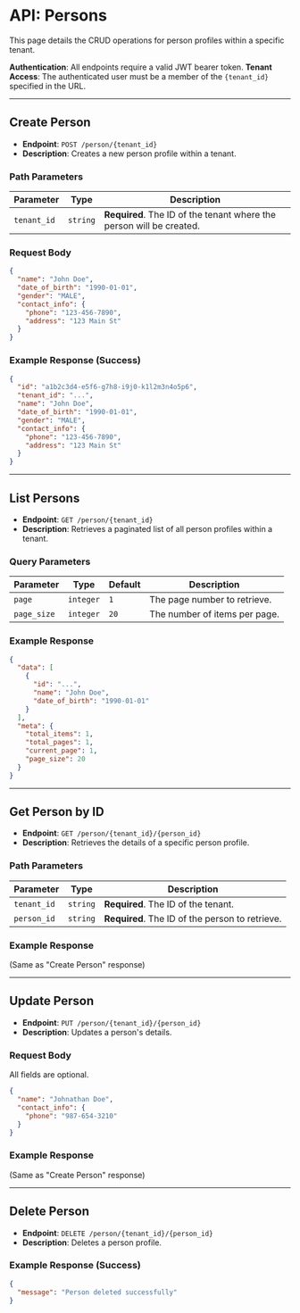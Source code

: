 # API: Persons

This page details the CRUD operations for person profiles within a specific tenant.

**Authentication**: All endpoints require a valid JWT bearer token.
**Tenant Access**: The authenticated user must be a member of the `{tenant_id}` specified in the URL.

---

## Create Person

- **Endpoint**: `POST /person/{tenant_id}`
- **Description**: Creates a new person profile within a tenant.

### Path Parameters

| Parameter | Type | Description |
| --- | --- | --- |
| `tenant_id` | `string` | **Required**. The ID of the tenant where the person will be created. |

### Request Body

```json
{
  "name": "John Doe",
  "date_of_birth": "1990-01-01",
  "gender": "MALE",
  "contact_info": {
    "phone": "123-456-7890",
    "address": "123 Main St"
  }
}
```

### Example Response (Success)

```json
{
  "id": "a1b2c3d4-e5f6-g7h8-i9j0-k1l2m3n4o5p6",
  "tenant_id": "...",
  "name": "John Doe",
  "date_of_birth": "1990-01-01",
  "gender": "MALE",
  "contact_info": {
    "phone": "123-456-7890",
    "address": "123 Main St"
  }
}
```

---

## List Persons

- **Endpoint**: `GET /person/{tenant_id}`
- **Description**: Retrieves a paginated list of all person profiles within a tenant.

### Query Parameters

| Parameter | Type | Default | Description |
| --- | --- | --- | --- |
| `page` | `integer` | `1` | The page number to retrieve. |
| `page_size` | `integer` | `20` | The number of items per page. |

### Example Response

```json
{
  "data": [
    {
      "id": "...",
      "name": "John Doe",
      "date_of_birth": "1990-01-01"
    }
  ],
  "meta": {
    "total_items": 1,
    "total_pages": 1,
    "current_page": 1,
    "page_size": 20
  }
}
```

---

## Get Person by ID

- **Endpoint**: `GET /person/{tenant_id}/{person_id}`
- **Description**: Retrieves the details of a specific person profile.

### Path Parameters

| Parameter | Type | Description |
| --- | --- | --- |
| `tenant_id` | `string` | **Required**. The ID of the tenant. |
| `person_id` | `string` | **Required**. The ID of the person to retrieve. |

### Example Response

(Same as "Create Person" response)

---

## Update Person

- **Endpoint**: `PUT /person/{tenant_id}/{person_id}`
- **Description**: Updates a person's details.

### Request Body

All fields are optional.

```json
{
  "name": "Johnathan Doe",
  "contact_info": {
    "phone": "987-654-3210"
  }
}
```

### Example Response

(Same as "Create Person" response)

---

## Delete Person

- **Endpoint**: `DELETE /person/{tenant_id}/{person_id}`
- **Description**: Deletes a person profile.

### Example Response (Success)

```json
{
  "message": "Person deleted successfully"
}
```

